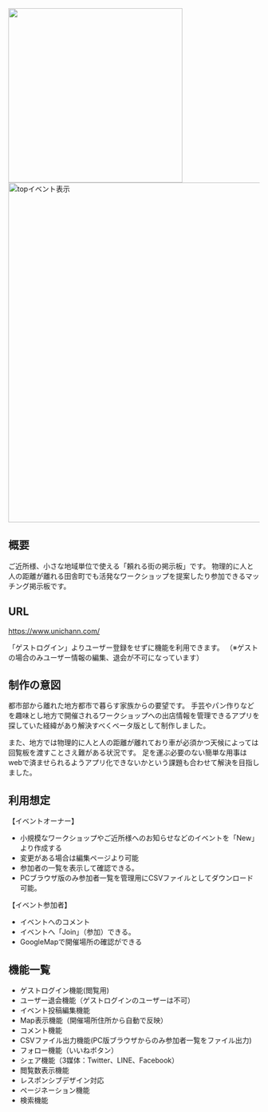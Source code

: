 <img src="https://user-images.githubusercontent.com/69673353/103163919-bca8f780-4847-11eb-9bc0-cf64037d3b17.png" width="349">
<img width="680" alt="topイベント表示" src="https://user-images.githubusercontent.com/69673353/103163922-c4689c00-4847-11eb-86e3-161e89cced99.png">

## 概要

ご近所様、小さな地域単位で使える「頼れる街の掲示板」です。
物理的に人と人の距離が離れる田舎町でも活発なワークショップを提案したり参加できるマッチング掲示板です。

## URL

https://www.unichann.com/

「ゲストログイン」よりユーザー登録をせずに機能を利用できます。
（※ゲストの場合のみユーザー情報の編集、退会が不可になっています）

## 制作の意図

都市部から離れた地方都市で暮らす家族からの要望です。
手芸やパン作りなどを趣味とし地方で開催されるワークショップへの出店情報を管理できるアプリを探していた経緯があり解決すべくベータ版として制作しました。

また、地方では物理的に人と人の距離が離れており車が必須かつ天候によっては回覧板を渡すことさえ難がある状況です。
足を運ぶ必要のない簡単な用事はwebで済ませられるようアプリ化できないかという課題も合わせて解決を目指しました。

## 利用想定

【イベントオーナー】
* 小規模なワークショップやご近所様へのお知らせなどのイベントを「New」より作成する
* 変更がある場合は編集ページより可能
* 参加者の一覧を表示して確認できる。
* PCブラウザ版のみ参加者一覧を管理用にCSVファイルとしてダウンロード可能。

【イベント参加者】
* イベントへのコメント
* イベントへ「Join」（参加）できる。
* GoogleMapで開催場所の確認ができる

## 機能一覧

* ゲストログイン機能(閲覧用)
* ユーザー退会機能（ゲストログインのユーザーは不可）
* イベント投稿編集機能
* Map表示機能（開催場所住所から自動で反映）
* コメント機能
* CSVファイル出力機能(PC版ブラウザからのみ参加者一覧をファイル出力)
* フォロー機能（いいねボタン）
* シェア機能（3媒体：Twitter、LINE、Facebook）
* 閲覧数表示機能
* レスポンシブデザイン対応
* ページネーション機能
* 検索機能

